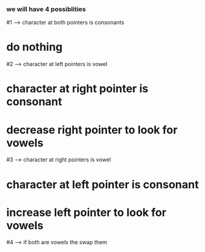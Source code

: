 ### we will have 4 possiblities
#1 --> character at both pointers is consonants
# do nothing
#2 --> character at left pointers is vowel
# character at right pointer is consonant
# decrease right pointer to look for vowels
#3 --> character at right pointers is vowel
# character at left pointer is consonant
# increase left pointer to look for vowels
#4 --> if both are vowels the swap them